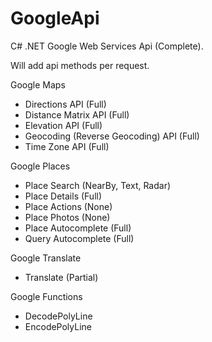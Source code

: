 GoogleApi
=========

C# .NET Google Web Services Api (Complete).
 
Will add api methods per request.
 
 
Google Maps
  * Directions API (Full)
  * Distance Matrix API (Full)
  * Elevation API (Full)
  * Geocoding (Reverse Geocoding) API (Full)
  * Time Zone API (Full)
 
 
 
Google Places
  * Place Search (NearBy, Text, Radar)
  * Place Details (Full)
  * Place Actions (None)
  * Place Photos (None)
  * Place Autocomplete (Full)
  * Query Autocomplete (Full)
 
 
 
Google Translate 
  * Translate (Partial)



Google Functions 
  * DecodePolyLine
  * EncodePolyLine

